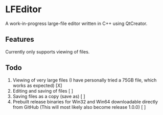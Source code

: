 # LFEditor
A work-in-progress large-file editor written in C++ using QtCreator.

## Features
Currently only supports viewing of files.

## Todo
 1. Viewing of very large files (I have personally tried a 75GB file, which works as expected) [X]
 2. Editing and saving of files [ ]
 3. Saving files as a copy (save as) [ ]
 4. Prebuilt release binaries for Win32 and Win64 downloadable directly from GitHub (This will most likely also become release 1.0.0) [ ]
